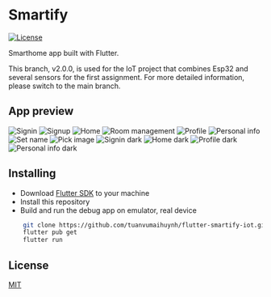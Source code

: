 # Smartify
[![License](https://img.shields.io/badge/License-MIT-red.svg)](LICENSE)

Smarthome app built with Flutter.

This branch, v2.0.0, is used for the IoT project that combines Esp32 and several sensors for the first assignment. For more detailed information, please switch to the main branch.
## App preview
![Signin](screenshots/signin.png "Sign in")
![Signup](screenshots/signup.png "Home")
![Home](screenshots/home.png "Home")
![Room management](screenshots/room_management.png "Room management")
![Profile](screenshots/profile.png "Profile")
![Personal info](screenshots/personal_info.png "Personal info")
![Set name](screenshots/set_name.png "Set name")
![Pick image](screenshots/pick_image.png "Pick image")
![Signin dark](screenshots/signin_dark.png "Sign in dark")
![Home dark](screenshots/home_dark.png "Home")
![Profile dark](screenshots/profile_dark.png "Profile dark")
![Personal info dark](screenshots/personal_info_dark.png "Personal info dark")
## Installing

- Download [Flutter SDK](https://flutter.dev/docs/get-started/install) to your machine
- Install this repository
- Build and run the debug app on emulator, real device

```bash
    git clone https://github.com/tuanvumaihuynh/flutter-smartify-iot.git
    flutter pub get
    flutter run
```


## License
[MIT](LICENSE)
